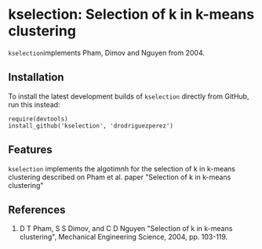 # kselection: Selection of k in k-means clustering

`kselection`implements Pham, Dimov and Nguyen from 2004. 

## Installation

To install the latest development builds of `kselection` directly from GitHub, run this instead:

```
require(devtools)
install_github('kselection', 'drodriguezperez')
```

## Features

`kselection` implements the algotimnh for the selection of k in k-means clustering described on Pham et al. paper "Selection of k in k-means clustering"

## References

1. D T Pham, S S Dimov, and C D Nguyen "Selection of k in k-means clustering", Mechanical Engineering Science, 2004, pp. 103-119.